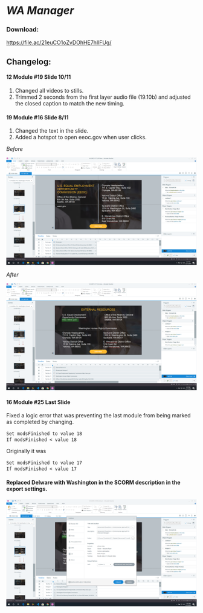 # *WA Manager*
### Download:
https://file.ac/21euCO1oZvDOhHE7hllFUg/

## Changelog:

#### 12 Module #19 Slide 10/11

1. Changed all videos to stills.
2. Trimmed 2 seconds from the first layer audio file (19.10b) and adjusted the closed caption to match the new timing.

#### 19 Module #16 Slide 8/11


1. Changed the text in the slide.
2. Added a hotspot to open eeoc.gov when user clicks.

*Before*

![Image Before](https://github.com/KantolaTraining/HarassmentPrevention/blob/master/WA/IMAGES/SCM19S10.png)

*After*

![Image Before](https://github.com/KantolaTraining/HarassmentPrevention/blob/master/WA/IMAGES/SCM19S10A.png)

#### 16 Module #25 Last Slide
Fixed a logic error that was preventing the last module from being marked as completed by changing.

```
Set modsFinished to value 18
If modsFinished < value 18
```

Originally it was
```
Set modsFinished to value 17
If modsFinished < value 17
```

#### Replaced Delware with Washington in the SCORM description in the export settings.
![Image Before](https://github.com/KantolaTraining/HarassmentPrevention/blob/master/WA/IMAGES/SCMEX.png)

